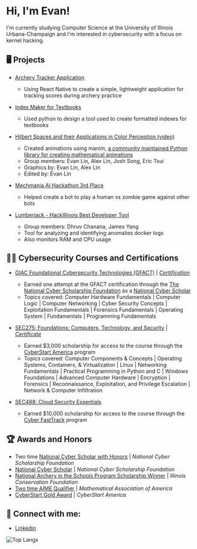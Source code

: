 <h1>Hi, I'm Evan! <br/> </h1>

<p> I'm currently studying Computer Science at the University of Illinois Urbana-Champaign and I'm interested in cybersecurity with a focus on kernel hacking. </p>

<h2> 🖥️ Projects </h2>


  *  [Archery Tracker Application](https://github.com/evanlin23/Archery-Tracker-App)
    
     *  Using React Native to create a simple, lightweight application for tracking scores during archery practice
       
  *  [Index Maker for Textbooks](https://github.com/evanlin23/Index-Maker)
    
     *  Used python to design a tool used to create formatted indexes for textbooks
   
  *  [Hilbert Spaces and their Applications in Color Perception (video)](https://www.youtube.com/watch?v=vtaNnV8bPyc)

     *  Created animations using manim, [a community maintained Python library for creating mathematical animations](https://www.manim.community/)
     *  Group members: Evan Lin, Alex Lin, Josh Song, Eric Tsui
     *  Graphics by: Evan Lin, Alex Lin
     *  Edited by: Evan Lin
  *  [Mechmania AI Hackathon 3rd Place](https://github.com/lrhyde/mechmania)
     *  Helped create a bot to play a human vs zombie game against other bots
   
  
  *  [Lumberjack - HackIllinois Best Developer Tool](https://github.com/dch777/lumberjack)
     *  Group members: Dhruv Chanana, James Yang
     *  Tool for analyzing and identifying anomalies docker logs
     *  Also monitors RAM and CPU usage
    
<h2> 👨‍💻 Cybersecurity Courses and Certifications</h2>

  *  [GIAC Foundational Cybersecurity Technologies (GFACT)](https://www.giac.org/certifications/foundational-cybersecurity-technologies-gfact/)
   | <i> [Certification](https://www.credly.com/badges/baf18ba1-acc1-4a9a-8de0-e92e626df1b0/public_url) </i>
     *  Earned one attempt at the GFACT certification through the [The National Cyber Scholarship Foundation](https://www.nationalcyberscholarship.org/) as a [National Cyber Scholar](https://www.nationalcyberscholarship.org/winners-2023)
     *  Topics covered: Computer Hardware Fundamentals | Computer Logic | Computer Networking | Cyber Security Concepts | Exploitation Fundamentals | Forensics Fundamentals | Operating System | Fundamentals | Programming Fundamentals

 *  [SEC275: Foundations: Computers, Technology, and Security](https://www.sans.org/cyber-security-courses/foundations/)
   | <i> [Certificate](https://github.com/evanlin23/evanlin23/blob/e06293ee818cdb3d7e1f45c8ffb722861513d1f4/images/certificate.pdf) </i>
     *  Earned $3,000 scholarship for access to the course through the [CyberStart America](https://www.cyberstartamerica.org/) program
     *  Topics covered: Computer Components & Concepts | Operating Systems, Containers, & Virtualization | Linux | Networking Fundamentals | Practical Programming in Python and C | Windows Foundations | Advanced Computer Hardware | Encryption | Forensics | Reconnaissance, Exploitation, and Privilege Escalation | Network & Computer Infiltration
 
 *  [SEC488: Cloud Security Essentials](https://www.sans.org/cyber-security-courses/cloud-security-essentials/)
     *  Earned $10,000 scholarship for access to the course through the [Cyber FastTrack](https://www.cyber-fasttrack.org/) program
  
   
<h2> 🏆 Awards and Honors </h2>

  *  Two time [National Cyber Scholar with Honors](https://www.nationalcyberscholarship.org/scholars-with-honors-2023) | <i> National Cyber Scholarship Foundation </i>
  *  [National Cyber Scholar](https://www.nationalcyberscholarship.org/winners-2023) | <i> National Cyber Scholarship Foundation </i>
  *  [National Archery in the Schools Program Scholarship Winner](https://illinoisnasp.web.illinois.edu/2020/01/13/archery-scholarships-to-be-awarded-2023/) | <i> Illinois Conservation Foundation </i>
  *  [Two time AIME Qualifier](https://maa.org/math-competitions/american-invitational-mathematics-examination-aime) | <i> Mathematical Association of America </i>
  *  [CyberStart Gold Award](https://www.cyberstartamerica.org/) | <i> CyberStart America </i>

 
<h2> 🤳 Connect with me:</h2>

  *  [Linkedin](https://www.linkedin.com/in/evanlin23/)

![Top Langs](https://github-readme-stats.vercel.app/api/top-langs/?username=evanlin23&hide=html&theme=tokyonight)

<!--
**evanlin23/evanlin23** is a ✨ _special_ ✨ repository because its `README.md` (this file) appears on your GitHub profile.
Hello there 
Here are some ideas to get you started:

- 🔭 I’m currently working on ...
- 🌱 I’m currently learning ...
- 👯 I’m looking to collaborate on ...
- 🤔 I’m looking for help with ...
- 💬 Ask me about ...
- 📫 How to reach me: ...
- 😄 Pronouns: ...
- ⚡ Fun fact: ...
-->

